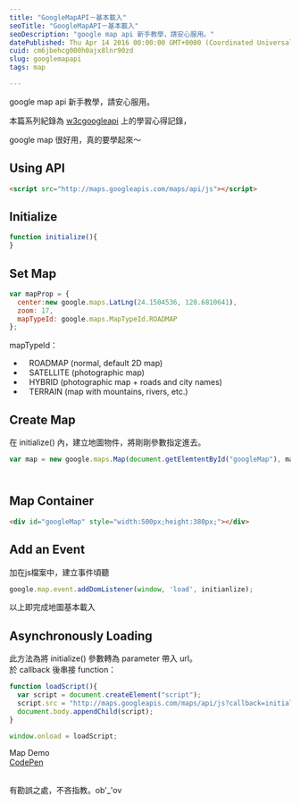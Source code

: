 ```yaml
---
title: "GoogleMapAPI－基本載入"
seoTitle: "GoogleMapAPI－基本載入"
seoDescription: "google map api 新手教學，請安心服用。"
datePublished: Thu Apr 14 2016 00:00:00 GMT+0000 (Coordinated Universal Time)
cuid: cm6jbehcg000h0ajx8lnr90zd
slug: googlemapapi
tags: map

---
```


google map api 新手教學，請安心服用。

本篇系列紀錄為 [w3cgoogleapi](http://www.w3schools.com/googleapi/default.asp) 上的學習心得記錄，

google map 很好用，真的要學起來～

Using API
---------

```html
<script src="http://maps.googleapis.com/maps/api/js"></script>
```

Initialize 
-----------

```javascript
function initialize(){
}
```

Set Map
-------

```javascript
var mapProp = {
  center:new google.maps.LatLng(24.1504536, 120.6810641),
  zoom: 17,
  mapTypeId: google.maps.MapTypeId.ROADMAP
};
```

mapTypeId：

*      ROADMAP (normal, default 2D map)
*      SATELLITE (photographic map)
*      HYBRID (photographic map + roads and city names)
*      TERRAIN (map with mountains, rivers, etc.)

  
Create Map
-------------

在 initialize() 內，建立地圖物件，將剛剛參數指定進去。

```javascript
var map = new google.maps.Map(document.getElemtentById("googleMap"), mapProp );
```

   
Map Container
-----------------

```html
<div id="googleMap" style="width:500px;height:380px;"></div>
```

Add an Event
------------

加在js檔案中，建立事件頃聽

```javascript
google.map.event.addDomListener(window, 'load', initianlize);
```

以上即完成地圖基本載入

Asynchronously Loading
----------------------

此方法為將 initialize() 參數轉為 parameter 帶入 url。  
於 callback 後串接 function：

```javascript
function loadScript(){
  var script = document.createElement("script");
  script.src = "http://maps.googleapis.com/maps/api/js?callback=initialize";
  document.body.appendChild(script);
}

window.onload = loadScript;
```

Map Demo  
[CodePen](http://codepen.io/ta7382/pen/ZOaWjG)  
 

有勘誤之處，不吝指教。ob'\_'ov